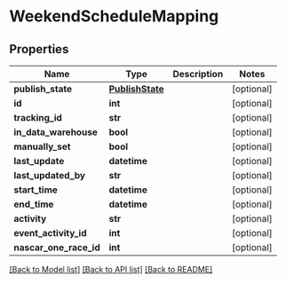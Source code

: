 # WeekendScheduleMapping

## Properties
Name | Type | Description | Notes
------------ | ------------- | ------------- | -------------
**publish_state** | [**PublishState**](PublishState.md) |  | [optional] 
**id** | **int** |  | [optional] 
**tracking_id** | **str** |  | [optional] 
**in_data_warehouse** | **bool** |  | [optional] 
**manually_set** | **bool** |  | [optional] 
**last_update** | **datetime** |  | [optional] 
**last_updated_by** | **str** |  | [optional] 
**start_time** | **datetime** |  | [optional] 
**end_time** | **datetime** |  | [optional] 
**activity** | **str** |  | [optional] 
**event_activity_id** | **int** |  | [optional] 
**nascar_one_race_id** | **int** |  | [optional] 

[[Back to Model list]](../README.md#documentation-for-models) [[Back to API list]](../README.md#documentation-for-api-endpoints) [[Back to README]](../README.md)

